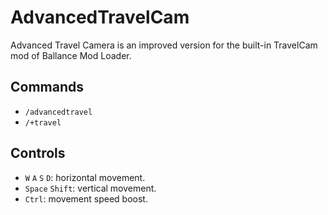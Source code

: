 # AdvancedTravelCam

Advanced Travel Camera is an improved version for the built-in TravelCam mod of Ballance Mod Loader.

## Commands

- `/advancedtravel`
- `/+travel`

## Controls

- `W` `A` `S` `D`: horizontal movement.
- `Space` `Shift`: vertical movement.
- `Ctrl`: movement speed boost.
